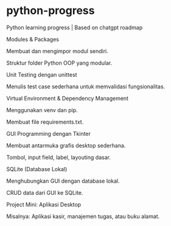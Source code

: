 # python-progress
Python learning progress | Based on chatgpt roadmap

Modules & Packages

Membuat dan mengimpor modul sendiri.

Struktur folder Python OOP yang modular.

Unit Testing dengan unittest

Menulis test case sederhana untuk memvalidasi fungsionalitas.

Virtual Environment & Dependency Management

Menggunakan venv dan pip.

Membuat file requirements.txt.

GUI Programming dengan Tkinter

Membuat antarmuka grafis desktop sederhana.

Tombol, input field, label, layouting dasar.

SQLite (Database Lokal)

Menghubungkan GUI dengan database lokal.

CRUD data dari GUI ke SQLite.

Project Mini: Aplikasi Desktop

Misalnya: Aplikasi kasir, manajemen tugas, atau buku alamat.
